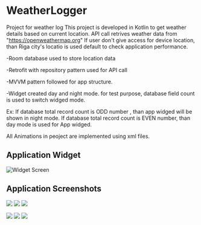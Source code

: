 # WeatherLogger
Project for weather log
This project is developed in Kotlin to get weather details based on current location.
API call retrives weather data from "https://openweathermap.org"
If user don't give access for device location, than Riga city's locatio is used default to check application performance.

  -Room database used to store location data
 
 -Retrofit with repository pattern used for API call
 
 -MVVM pattern followed for app structure.
 
 -Widget created day and night mode. for test purpose, database field count is used to switch widged mode.
 
 Ex: If database total record count is ODD number , than app widged will be shown in night mode. If database total record count is EVEN number, than day mode is used for App widged.

All Animations in peoject are implemented using xml files.

## Application Widget
![Widget Screen](/screenshot/screen1.jpg)

## Application Screenshots
![](/screenshot/screen2.jpg) ![](/screenshot/screen3.jpg) ![](/screenshot/screen4.jpg) 


![](/screenshot/screen5.jpg) ![](/screenshot/screen6.jpg) ![](/screenshot/screen7.jpg)

